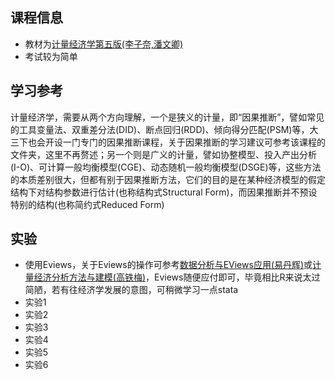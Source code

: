 ## 课程信息

- 教材为[计量经济学第五版(李子奈,潘文卿)](https://book.douban.com/subject/37097154/)
- 考试较为简单

## 学习参考

计量经济学，需要从两个方向理解，一个是狭义的计量，即“因果推断”，譬如常见的工具变量法、双重差分法(DID)、断点回归(RDD)、倾向得分匹配(PSM)等，大三下也会开设一门专门的因果推断课程，关于因果推断的学习建议可参考该课程的文件夹，这里不再赘述；另一个则是广义的计量，譬如协整模型、投入产出分析(I-O)、可计算一般均衡模型(CGE)、动态随机一般均衡模型(DSGE)等，这些方法的本质差别很大，但都有别于因果推断方法，它们的目的是在某种经济模型的假定结构下对结构参数进行估计(也称结构式Structural Form)，而因果推断并不预设特别的结构(也称简约式Reduced Form)

## 实验

- 使用Eviews，关于Eviews的操作可参考[数据分析与EViews应用(易丹辉)](https://book.douban.com/subject/3300436/)或[计量经济分析方法与建模(高铁梅)](https://book.douban.com/subject/1727733/)，Eviews随便应付即可，毕竟相比R来说太过简陋，若有往经济学发展的意图，可稍微学习一点stata
- 实验1
- 实验2
- 实验3
- 实验4
- 实验5
- 实验6
